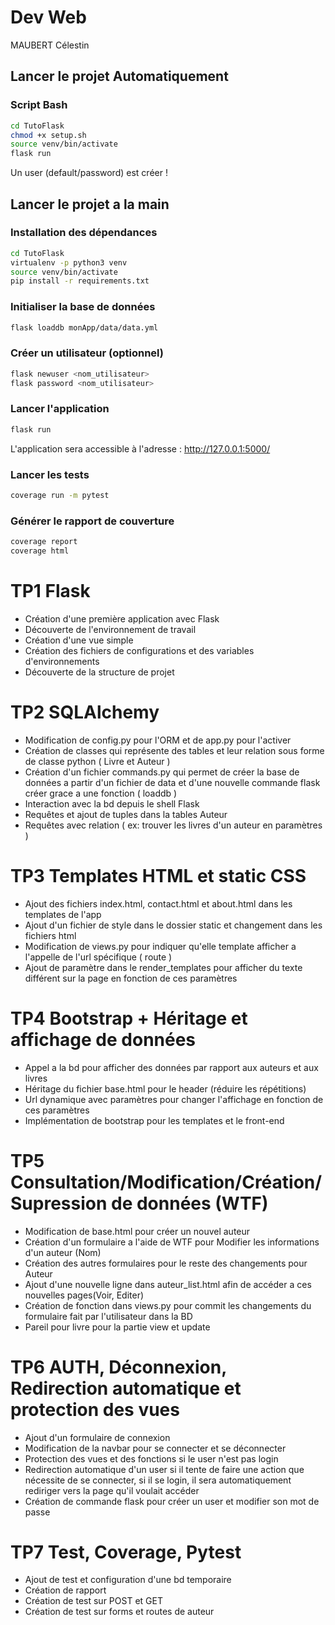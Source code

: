 # Dev Web

MAUBERT Célestin

## Lancer le projet Automatiquement

### Script Bash

```bash
cd TutoFlask
chmod +x setup.sh
source venv/bin/activate
flask run
```

Un user (default/password) est créer !

## Lancer le projet a la main

### Installation des dépendances

```bash
cd TutoFlask
virtualenv -p python3 venv
source venv/bin/activate  
pip install -r requirements.txt
```

### Initialiser la base de données

```bash
flask loaddb monApp/data/data.yml
```

### Créer un utilisateur (optionnel)

```bash
flask newuser <nom_utilisateur>
flask password <nom_utilisateur>
```

### Lancer l'application

```bash
flask run
```

L'application sera accessible à l'adresse : <http://127.0.0.1:5000/>

### Lancer les tests

```bash
coverage run -m pytest
```

### Générer le rapport de couverture

```bash
coverage report
coverage html
```

# TP1 Flask

- Création d'une première application avec Flask
- Découverte de l'environnement de travail
- Création d'une vue simple
- Création des fichiers de configurations et des variables d'environnements
- Découverte de la structure de projet

# TP2 SQLAlchemy

- Modification de config.py pour l'ORM et de app.py pour l'activer
- Création de classes qui représente des tables et leur relation sous forme de classe python ( Livre et Auteur )
- Création d'un fichier commands.py qui permet de créer la base de données a partir d'un fichier de data et d'une nouvelle commande flask créer grace a une fonction ( loaddb )
- Interaction avec la bd depuis le shell Flask
- Requêtes et ajout de tuples dans la tables Auteur
- Requêtes avec relation ( ex: trouver les livres d'un auteur en paramètres )

# TP3 Templates HTML et static CSS

- Ajout des fichiers index.html, contact.html et about.html dans les templates de l'app
- Ajout d'un fichier de style dans le dossier static et changement dans les fichiers html
- Modification de views.py pour indiquer qu'elle template afficher a l'appelle de l'url spécifique ( route )
- Ajout de paramètre dans le render_templates pour afficher du texte différent sur la page en fonction de ces paramètres

# TP4 Bootstrap + Héritage et affichage de données

- Appel a la bd pour afficher des données par rapport aux auteurs et aux livres
- Héritage du fichier base.html pour le header (réduire les répétitions)
- Url dynamique avec paramètres pour changer l'affichage en fonction de ces paramètres
- Implémentation de bootstrap pour les templates et le front-end 

# TP5 Consultation/Modification/Création/Supression de données (WTF)

- Modification de base.html pour créer un nouvel auteur
- Création d'un formulaire a l'aide de WTF pour Modifier les informations d'un auteur (Nom)
- Création des autres formulaires pour le reste des changements pour Auteur
- Ajout d'une nouvelle ligne dans auteur_list.html afin de accéder a ces nouvelles pages(Voir, Editer)
- Création de fonction dans views.py pour commit les changements du formulaire fait par l'utilisateur dans la BD
- Pareil pour livre pour la partie view et update

# TP6 AUTH, Déconnexion, Redirection automatique et protection des vues

- Ajout d'un formulaire de connexion
- Modification de la navbar pour se connecter et se déconnecter
- Protection des vues et des fonctions si le user n'est pas login
- Redirection automatique d'un user si il tente de faire une action que nécessite de se connecter, si il se login, il sera automatiquement rediriger vers la page qu'il voulait accéder
- Création de commande flask pour créer un user et modifier son mot de passe

# TP7 Test, Coverage, Pytest

- Ajout de test et configuration d'une bd temporaire
- Création de rapport
- Création de test sur POST et GET
- Création de test sur forms et routes de auteur
